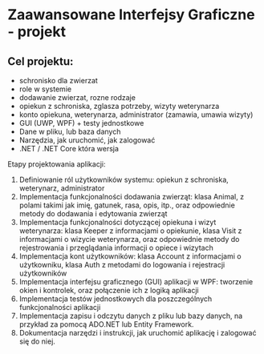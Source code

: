 # Zaawansowane Interfejsy Graficzne - projekt

## Cel projektu:

* schronisko dla zwierzat
* role w systemie
* dodawanie zwierzat, rozne rodzaje
* opiekun z schroniska, zglasza potrzeby, wizyty weterynarza
* konto opiekuna, weterynarza, administrator (zamawia, umawia wizyty)
* GUI (UWP, WPF) + testy jednostkowe
* Dane w pliku, lub baza danych
* Narzędzia, jak uruchomić, jak zalogować
* .NET / .NET Core która wersja

Etapy projektowania aplikacji:
1. Definiowanie ról użytkowników systemu: opiekun z schroniska, weterynarz, administrator
2. Implementacja funkcjonalności dodawania zwierząt: klasa Animal, z polami takimi jak imię, gatunek, rasa, opis, itp., oraz odpowiednie metody do dodawania i edytowania zwierząt
3. Implementacja funkcjonalności dotyczącej opiekuna i wizyt weterynarza: klasa Keeper z informacjami o opiekunie, klasa Visit z informacjami o wizycie weterynarza, oraz odpowiednie metody do rejestrowania i przeglądania informacji o opiece i wizytach
4. Implementacja kont użytkowników: klasa Account z informacjami o użytkowniku, klasa Auth z metodami do logowania i rejestracji użytkowników
5. Implementacja interfejsu graficznego (GUI) aplikacji w WPF: tworzenie okien i kontrolek, oraz połączenie ich z logiką aplikacji
6. Implementacja testów jednostkowych dla poszczególnych funkcjonalności aplikacji
7. Implementacja zapisu i odczytu danych z pliku lub bazy danych, na przykład za pomocą ADO.NET lub Entity Framework.
8. Dokumentacja narzędzi i instrukcji, jak uruchomić aplikację i zalogować się do niej.